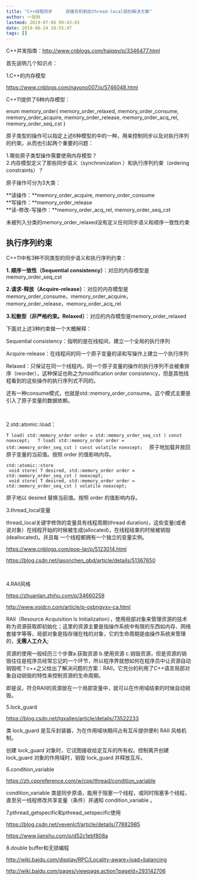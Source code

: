 ```yaml
---
title: "C++线程同步     双缓存机制加thread-local锁的解决方案"
author: 一张狗
lastmod: 2019-07-06 09:43:03
date: 2018-06-24 18:55:47
tags: []
---
```



C++并发指南：http://www.cnblogs.com/haippy/p/3346477.html

首先说明几个知识点：

1.C++的内存模型

https://www.cnblogs.com/navono007/p/5746048.html

C++11提供了6种内存模型：

enum memory_order{ 
    memory_order_relaxed, 
    memory_order_consume, 
    memory_order_acquire, 
    memory_order_release, 
    memory_order_acq_rel, 
    memory_order_seq_cst 
}

原子类型的操作可以指定上述6种模型的中的一种，用来控制同步以及对执行序列的约束。从而也引起两个重要的问题：

1.哪些原子类型操作需要使用内存模型？  
 2.内存模型定义了那些同步语义（synchronization ）和执行序列约束（ordering constraints）？

原子操作可分为3大类：

**读操作：**memory_order_acquire, memory_order_consume  
**写操作：**memory_order_release  
**读-修改-写操作：**memory_order_acq_rel, memory_order_seq_cst

未被列入分类的memory_order_relaxed没有定义任何同步语义和顺序一致性约束


## 执行序列约束

C++11中有3种不同类型的同步语义和执行序列约束：

**1. 顺序一致性（Sequential consistency）**：对应的内存模型是memory_order_seq_cst

**2.请求-释放（Acquire-release）**：对应的内存模型是memory_order_consume，memory_order_acquire，memory_order_release，memory_order_acq_rel

**3.松散型（非严格约束。Relaxed）**：对应的内存模型是memory_order_relaxed

下面对上述3种约束做一个大概解释：

Sequential consistency：指明的是在线程间，建立一个全局的执行序列

Acquire-release：在线程间的同一个原子变量的读和写操作上建立一个执行序列

Relaxed：只保证在同一个线程内，同一个原子变量的操作的执行序列不会被重排序（reorder），这种保证也称之为modification order consistency，但是其他线程看到的这些操作的执行序列式不同的。

还有一种consume模式，也就是std::memory_order_consume。这个模式主要是引入了原子变量的数据依赖。

 

2.std::atomic::load：

`T load( std::memory_order order = std::memory_order_seq_cst ) const noexcept;  
 T load( std::memory_order order = std::memory_order_seq_cst ) const volatile noexcept;  `
 原子地加载并放回原子变量的当前值。按照 order 的值影响内存。
```
std::atomic::store  
 void store( T desired, std::memory_order order = std::memory_order_seq_cst ) noexcept;  
 void store( T desired, std::memory_order order = std::memory_order_seq_cst ) volatile noexcept;  
```
 原子地以 desired 替换当前值。按照 order 的值影响内存。

3.thread_local变量

thread_local关键字修饰的变量具有线程周期(thread duration)，这些变量(或者说对象）在线程开始的时候被生成(allocated)，在线程结束的时候被销毁(deallocated)。并且每 一个线程都拥有一个独立的变量实例。

https://www.cnblogs.com/pop-lar/p/5123014.html

https://blog.csdn.net/jasonchen_gbd/article/details/51367650

 

4.RAII风格

https://zhuanlan.zhihu.com/p/34660259

http://www.voidcn.com/article/p-osbngvxv-ca.html

RAII（Resource Acquisition Is Initialization），使用局部对象来管理资源的技术称为资源获取即初始化；这里的资源主要是指操作系统中有限的东西如内存、网络套接字等等，局部对象是指存储在栈的对象，它的生命周期是由操作系统来管理的，**无需人工介入**;

资源的使用一般经历三个步骤a.获取资源 b.使用资源 c.销毁资源，但是资源的销毁往往是程序员经常忘记的一个环节，所以程序界就想如何在程序员中让资源自动销毁呢？c++之父给出了解决问题的方案：RAII，它充分的利用了C++语言局部对象自动销毁的特性来控制资源的生命周期。

即是说，符合RAII的资源放在一个局部变量中，就可以在作用域结束的时候自动销毁。


5.lock_guard

https://blog.csdn.net/tgxallen/article/details/73522233

类 lock_guard 是互斥封装器，为在作用域块期间占有互斥提供便利 RAII 风格机制。

创建 lock_guard 对象时，它试图接收给定互斥的所有权。控制离开创建 lock_guard 对象的作用域时，销毁 lock_guard 并释放互斥。


6.condition_variable

https://zh.cppreference.com/w/cpp/thread/condition_variable

condition_variable 类是同步原语，能用于阻塞一个线程，或同时阻塞多个线程，直至另一线程修改共享变量（条件）并通知 condition_variable 。



7.pthread_getspecific和pthread_setspecific使用

https://blog.csdn.net/vevenlcf/article/details/77882985

https://www.jianshu.com/p/d52c1ebf808a



8.double buffer和无锁编程

http://wiki.baidu.com/display/RPC/Locality-aware+load+balancing

http://wiki.baidu.com/pages/viewpage.action?pageId=293142706


